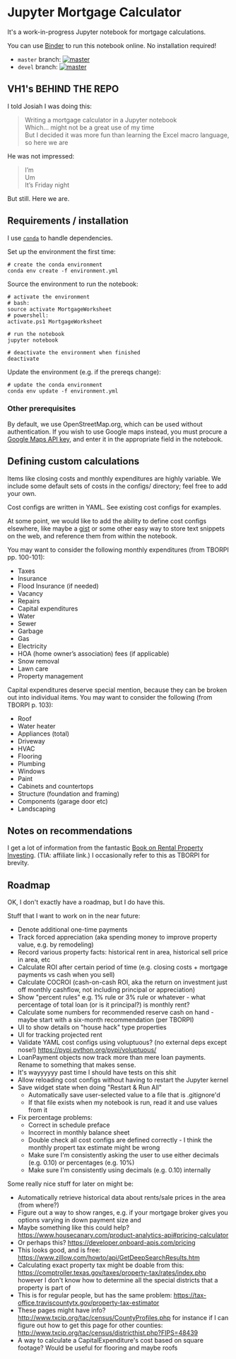 # Jupyter Mortgage Calculator

It's a work-in-progress Jupyter notebook for mortgage calculations.

You can use [Binder](https://mybinder.org/) to run this notebook online. No installation required!

- `master` branch: [![master](https://mybinder.org/badge.svg)](https://mybinder.org/v2/gh/mrled/jupyter-mortgage/master?filepath=MortgageWorksheet.ipynb)
- `devel` branch: [![master](https://mybinder.org/badge.svg)](https://mybinder.org/v2/gh/mrled/jupyter-mortgage/devel?filepath=MortgageWorksheet.ipynb)

## VH1's BEHIND THE REPO

I told Josiah I was doing this:

> Writing a mortgage calculator in a Jupyter notebook  
> Which… might not be a great use of my time  
> But I decided it was more fun than learning the Excel macro language, so here we are

He was not impressed:

> I’m  
> Um  
> It’s Friday night

But still. Here we are.

## Requirements / installation

I use [`conda`](https://conda.io/) to handle dependencies.

Set up the environment the first time:

    # create the conda environment
    conda env create -f environment.yml

Source the environment to run the notebook:

    # activate the environment
    # bash:
    source activate MortgageWorksheet
    # powershell:
    activate.ps1 MortgageWorksheet

    # run the notebook
    jupyter notebook

    # deactivate the environment when finished
    deactivate

Update the environment (e.g. if the prereqs change):

    # update the conda environment
    conda env update -f environment.yml

### Other prerequisites

By default, we use OpenStreetMap.org, which can be used without authentication. If you wish to use Google maps instead, you must procure a [Google Maps API key](https://console.developers.google.com/flows/enableapi?apiid=maps_backend,geocoding_backend,directions_backend,distance_matrix_backend,elevation_backend&keyType=CLIENT_SIDE&reusekey=true), and enter it in the appropriate field in the notebook.

## Defining custom calculations

Items like closing costs and monthly expenditures are highly variable.
We include some default sets of costs in the configs/ directory;
feel free to add your own.

Cost configs are written in YAML.
See existing cost configs for examples.

At some point, we would like to add the ability to define cost configs elsewhere,
like maybe a [gist](https://gist.github.com) or some other easy way to store text snippets on the web,
and reference them from within the notebook.

You may want to consider the following monthly expenditures (from TBORPI pp. 100-101):

- Taxes
- Insurance
- Flood Insurance (if needed)
- Vacancy
- Repairs
- Capital expenditures
- Water
- Sewer
- Garbage
- Gas
- Electricity
- HOA (home owner’s association) fees (if applicable)
- Snow removal
- Lawn care
- Property management

Capital expenditures deserve special mention, because they can be broken out into individual items.
You may want to consider the following (from TBORPI p. 103):

- Roof
- Water heater
- Appliances (total)
- Driveway
- HVAC
- Flooring
- Plumbing
- Windows
- Paint
- Cabinets and countertops
- Structure (foundation and framing)
- Components (garage door etc)
- Landscaping

## Notes on recommendations

I get a lot of information from the fantastic [Book on Rental Property Investing](https://www.amazon.com/Book-Rental-Property-Investing-Intelligent/dp/099071179X?&_encoding=UTF8&tag=mrled-20&linkCode=ur2&linkId=3f16a626fa749912a1e1e10bbac44031&camp=1789&creative=9325). (TIA: affiliate link.) I occasionally refer to this as TBORPI for brevity.

## Roadmap

OK, I don't exactly have a roadmap, but I do have this.

Stuff that I want to work on in the near future:

- Denote additional one-time payments
- Track forced appreciation (aka spending money to improve property value, e.g. by remodeling)
- Record various property facts: historical rent in area, historical sell price in area, etc
- Calculate ROI after certain period of time (e.g. closing costs + mortgage payments vs cash when you sell)
- Calculate COCROI (cash-on-cash ROI, aka the return on investment just off monthly cashflow, not including principal or appreciation)
- Show "percent rules" e.g. 1% rule or 3% rule or whatever - what percentage of total loan (or is it principal?) is monthly rent?
- Calculate some numbers for recommended reserve cash on hand - maybe start with a six-month recommendation (per TBORPI)
- UI to show details on "house hack" type properties
- UI for tracking projected rent
- Validate YAML cost configs using voluptuous? (no external deps except nose!) <https://pypi.python.org/pypi/voluptuous/>
- LoanPayment objects now track more than mere loan payments. Rename to something that makes sense.
- It's wayyyyyy past time I should have tests on this shit
- Allow reloading cost configs without having to restart the Jupyter kernel
- Save widget state when doing "Restart & Run All"
    - Automatically save user-selected value to a file that is .gitignore'd
    - If that file exists when my notebook is run, read it and use values from it
- Fix percentage problems:
    - Correct in schedule preface
    - Incorrect in monthly balance sheet
    - Double check all cost configs are defined correctly - I think the monthly propert tax estimate might be wrong
    - Make sure I'm consistently asking the user to use either decimals (e.g. 0.10) or percentages (e.g. 10%)
    - Make sure I'm consistently using decimals (e.g. 0.10) internally

Some really nice stuff for later on might be:

- Automatically retrieve historical data about rents/sale prices in the area (from where?)
- Figure out a way to show ranges, e.g. if your mortgage broker gives you options varying in down payment size and
- Maybe something like this could help? https://www.housecanary.com/product-analytics-api#pricing-calculator
- Or perhaps this? https://developer.onboard-apis.com/pricing
- This looks good, and is free: https://www.zillow.com/howto/api/GetDeepSearchResults.htm
- Calculating exact property tax might be doable from this: https://comptroller.texas.gov/taxes/property-tax/rates/index.php
  however I don't know how to determine all the special districts that a property is part of
- This is for regular people, but has the same problem: https://tax-office.traviscountytx.gov/property-tax-estimator
- These pages might have info? http://www.txcip.org/tac/census/CountyProfiles.php
  for instance if I can figure out how to get this page for other counties: http://www.txcip.org/tac/census/districthist.php?FIPS=48439
- A way to calculate a CapitalExpenditure's cost based on square footage? Would be useful for flooring and maybe roofs
